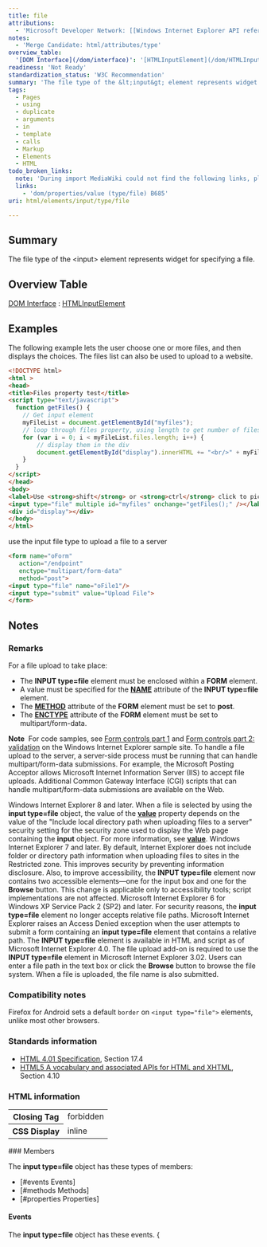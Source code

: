 ```yaml
---
title: file
attributions:
  - 'Microsoft Developer Network: [[Windows Internet Explorer API reference](http://msdn.microsoft.com/en-us/library/ie/hh828809%28v=vs.85%29.aspx) Article]'
notes:
  - 'Merge Candidate: html/attributes/type'
overview_table:
  '[DOM Interface](/dom/interface)': '[HTMLInputElement](/dom/HTMLInputElement)'
readiness: 'Not Ready'
standardization_status: 'W3C Recommendation'
summary: 'The file type of the &lt;input&gt; element represents widget for specifying a file.'
tags:
  - Pages
  - using
  - duplicate
  - arguments
  - in
  - template
  - calls
  - Markup
  - Elements
  - HTML
todo_broken_links:
  note: 'During import MediaWiki could not find the following links, please fix and adjust this list.'
  links:
    - 'dom/properties/value (type/file) B685'
uri: html/elements/input/type/file

---
```

## <span>Summary</span>

The file type of the &lt;input&gt; element represents widget for specifying a file.

## <span>Overview Table</span>

[DOM Interface](/dom/interface)
:   [HTMLInputElement](/dom/HTMLInputElement)

## <span>Examples</span>

The following example lets the user choose one or more files, and then displays the choices. The files list can also be used to upload to a website.

``` html
<!DOCTYPE html>
<html >
<head>
<title>Files property test</title>
<script type="text/javascript">
  function getFiles() {
    // Get input element
    myFileList = document.getElementById("myfiles");
    // loop through files property, using length to get number of files chosen
    for (var i = 0; i < myFileList.files.length; i++) {
        // display them in the div
        document.getElementById("display").innerHTML += "<br/>" + myFileList.files[i].name ;
    }
  }
</script>
</head>
<body>
<label>Use <strong>shift</strong> or <strong>ctrl</strong> click to pick a few files:
<input type="file" multiple id="myfiles" onchange="getFiles();" /></label>
<div id="display"></div>
</body>
</html>
```

use the input file type to upload a file to a server

``` html
<form name="oForm"
   action="/endpoint"
   enctype="multipart/form-data"
   method="post">
<input type="file" name="oFile1"/>
<input type="submit" value="Upload File">
</form>
```

## <span>Notes</span>

### <span>Remarks</span>

For a file upload to take place:

-   The **INPUT type=file** element must be enclosed within a **FORM** element.
-   A value must be specified for the [**NAME**](/html/attributes/name) attribute of the **INPUT type=file** element.
-   The [**METHOD**](/html/attributes/method) attribute of the **FORM** element must be set to **post**.
-   The [**ENCTYPE**](/html/attributes/encoding) attribute of the **FORM** element must be set to multipart/form-data.

**Note**  For code samples, see [Form controls part 1](http://go.microsoft.com/fwlink/p/?LinkID=251128) and [Form controls part 2: validation](http://go.microsoft.com/fwlink/p/?LinkID=251131) on the Windows Internet Explorer sample site. To handle a file upload to the server, a server-side process must be running that can handle multipart/form-data submissions. For example, the Microsoft Posting Acceptor allows Microsoft Internet Information Server (IIS) to accept file uploads. Additional Common Gateway Interface (CGI) scripts that can handle multipart/form-data submissions are available on the Web.

Windows Internet Explorer 8 and later. When a file is selected by using the **input type=file** object, the value of the [**value**](/w/index.php?title=dom/properties/value_(type/file)_B685&action=edit&redlink=1) property depends on the value of the "Include local directory path when uploading files to a server" security setting for the security zone used to display the Web page containing the **input** object. For more information, see [**value**](/w/index.php?title=dom/properties/value_(type/file)_B685&action=edit&redlink=1). Windows Internet Explorer 7 and later. By default, Internet Explorer does not include folder or directory path information when uploading files to sites in the Restricted zone. This improves security by preventing information disclosure. Also, to improve accessibility, the **INPUT type=file** element now contains two accessible elements—one for the input box and one for the **Browse** button. This change is applicable only to accessibility tools; script implementations are not affected. Microsoft Internet Explorer 6 for Windows XP Service Pack 2 (SP2) and later. For security reasons, the **input type=file** element no longer accepts relative file paths. Microsoft Internet Explorer raises an Access Denied exception when the user attempts to submit a form containing an **input type=file** element that contains a relative path. The **INPUT type=file** element is available in HTML and script as of Microsoft Internet Explorer 4.0. The file upload add-on is required to use the **INPUT type=file** element in Microsoft Internet Explorer 3.02. Users can enter a file path in the text box or click the **Browse** button to browse the file system. When a file is uploaded, the file name is also submitted.

### <span>Compatibility notes</span>

Firefox for Android sets a default `border` on `<input type="file">` elements, unlike most other browsers.

### <span>Standards information</span>

-   [HTML 4.01 Specification](http://go.microsoft.com/fwlink/p/?linkid=25320), Section 17.4
-   [HTML5 A vocabulary and associated APIs for HTML and XHTML](http://go.microsoft.com/fwlink/p/?linkid=221374), Section 4.10

### <span>HTML information</span>

<table class="wikitable">
<tr>
<th>
Closing Tag

</th>
<td>
forbidden

</td>
</tr>
<tr>
<th>
CSS Display

</th>
<td>
inline

</td>
</tr>
</table>
### <span>Members</span>

The **input type=file** object has these types of members:

-   [\#events Events]
-   [\#methods Methods]
-   [\#properties Properties]

#### <span>Events</span>

The **input type=file** object has these events. {